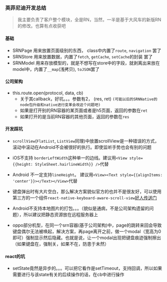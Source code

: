 ### 英菲尼迪开发总结

> 我主要负责了客户整个模块，全是RN，当然，一半是基于大风车的新版RN的修改。也算有点收获吧

#### 基础
- SRNPage 用来放置页面级别的东西， class中内置了`route`, `navigation` 罢了
- SRNStore 用来放置数据，内置了`fetch`, `getCache`, `setCache`的封装 罢了
- SRNModel 用来存放模型的，就是不想写在store中的字段，就剥离出来放在model中，内置了`__map`(浅拷贝), `toJSON`罢了

#### 公司架构
- this.route.open(protocol, data, cb)
    - 关于其callback，好坑。。。参数有2， (res, ret) `(可能以后的SRNNative的node包升级和native进行变革会改这个问题吧)`
    - 如果是打开别的RN容器的某页面或者是h5页面，返回的参数在`ret`
    - 如果打开的是当前RN容器的其他页面，返回的参数在`res`

#### 开发踩坑
- `scrollView`(`FlatList`, `ListView`同理)中放置scrollView是一种错误的方式，滚动中滚动在Android不会被很好的执行。即使监听手势也会有别的问题
- iOS不支持 `borderLeftWidth`这种单一的边线。建议用`<View style={{height: StyleSheet.hairlineWidth}} />`代替
- Android 不一定支持`lineHeight`。 建议用`<View><Text style={{alignItems: 'center'}}></Text></View>`代替
- 键盘弹出时有大片空白，那么解决方案貌似官方的也并不是很友好，可以使用第三方的一个组件`react-native-keyboard-aware-scroll-view`[好人传送门](https://github.com/APSL/react-native-keyboard-aware-scroll-view)
- Android不支持本地图片的打包。。。（貌似是通病，不是公司架构遗留的问题），所以建议把静态资源放在远程服务器上

- oppo部分机型，在同一个srn容器(基于公司架构)中，page的跳转来回会导致键盘偶尔无法被唤起，解决方案，再page离开之前，做一个modal（宽高为0即可）强制显示然后隐藏。也就是说，让一个modal出现把键盘痕迹强制擦出（如果键盘在，强制关，如果不在，防患于未然）

#### react的坑
- setState竟然是异步的。。。可以把它看作是setTimeout，支持回调，所以如果需要进行与该state有关的后续操作的话，在cb中进行操作
